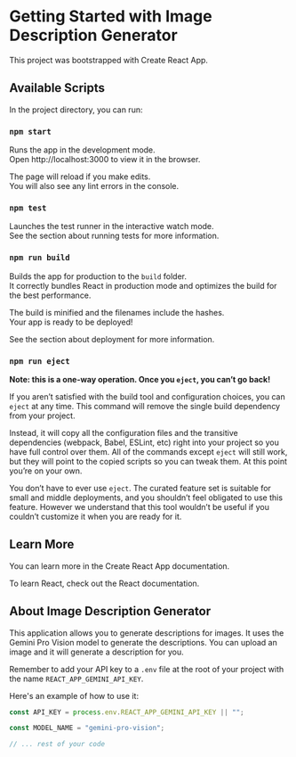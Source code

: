# Getting Started with Image Description Generator

This project was bootstrapped with Create React App.

## Available Scripts

In the project directory, you can run:

### `npm start`

Runs the app in the development mode.\
Open http://localhost:3000 to view it in the browser.

The page will reload if you make edits.\
You will also see any lint errors in the console.

### `npm test`

Launches the test runner in the interactive watch mode.\
See the section about running tests for more information.

### `npm run build`

Builds the app for production to the `build` folder.\
It correctly bundles React in production mode and optimizes the build for the best performance.

The build is minified and the filenames include the hashes.\
Your app is ready to be deployed!

See the section about deployment for more information.

### `npm run eject`

**Note: this is a one-way operation. Once you `eject`, you can’t go back!**

If you aren’t satisfied with the build tool and configuration choices, you can `eject` at any time. This command will remove the single build dependency from your project.

Instead, it will copy all the configuration files and the transitive dependencies (webpack, Babel, ESLint, etc) right into your project so you have full control over them. All of the commands except `eject` will still work, but they will point to the copied scripts so you can tweak them. At this point you’re on your own.

You don’t have to ever use `eject`. The curated feature set is suitable for small and middle deployments, and you shouldn’t feel obligated to use this feature. However we understand that this tool wouldn’t be useful if you couldn’t customize it when you are ready for it.

## Learn More

You can learn more in the Create React App documentation.

To learn React, check out the React documentation.

## About Image Description Generator

This application allows you to generate descriptions for images. It uses the Gemini Pro Vision model to generate the descriptions. You can upload an image and it will generate a description for you.

Remember to add your API key to a `.env` file at the root of your project with the name `REACT_APP_GEMINI_API_KEY`.

Here's an example of how to use it:

```javascript
const API_KEY = process.env.REACT_APP_GEMINI_API_KEY || "";

const MODEL_NAME = "gemini-pro-vision";

// ... rest of your code
```
